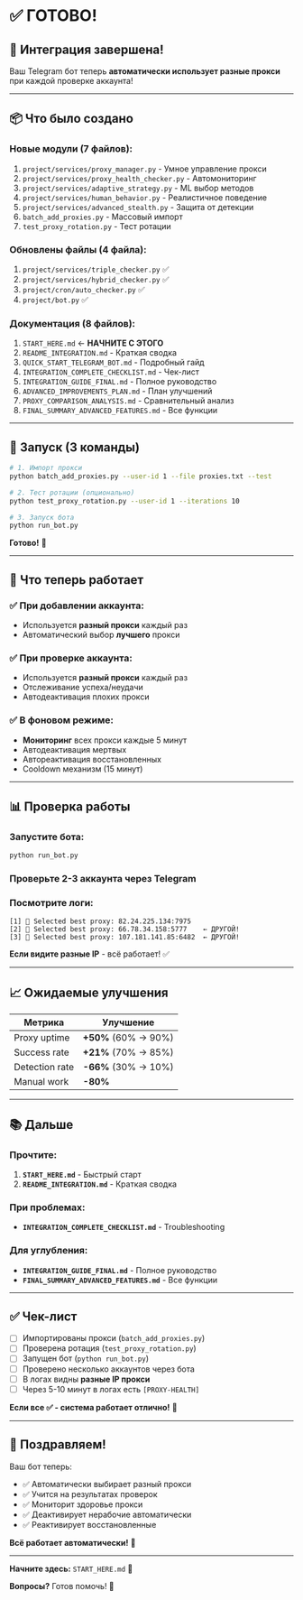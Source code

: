# ✅ ГОТОВО!

## 🎉 Интеграция завершена!

Ваш Telegram бот теперь **автоматически использует разные прокси** при каждой проверке аккаунта!

---

## 📦 Что было создано

### Новые модули (7 файлов):
1. `project/services/proxy_manager.py` - Умное управление прокси
2. `project/services/proxy_health_checker.py` - Автомониторинг
3. `project/services/adaptive_strategy.py` - ML выбор методов
4. `project/services/human_behavior.py` - Реалистичное поведение
5. `project/services/advanced_stealth.py` - Защита от детекции
6. `batch_add_proxies.py` - Массовый импорт
7. `test_proxy_rotation.py` - Тест ротации

### Обновлены файлы (4 файла):
1. `project/services/triple_checker.py` ✅
2. `project/services/hybrid_checker.py` ✅  
3. `project/cron/auto_checker.py` ✅
4. `project/bot.py` ✅

### Документация (8 файлов):
1. `START_HERE.md` ← **НАЧНИТЕ С ЭТОГО**
2. `README_INTEGRATION.md` - Краткая сводка
3. `QUICK_START_TELEGRAM_BOT.md` - Подробный гайд
4. `INTEGRATION_COMPLETE_CHECKLIST.md` - Чек-лист
5. `INTEGRATION_GUIDE_FINAL.md` - Полное руководство
6. `ADVANCED_IMPROVEMENTS_PLAN.md` - План улучшений
7. `PROXY_COMPARISON_ANALYSIS.md` - Сравнительный анализ
8. `FINAL_SUMMARY_ADVANCED_FEATURES.md` - Все функции

---

## 🚀 Запуск (3 команды)

```bash
# 1. Импорт прокси
python batch_add_proxies.py --user-id 1 --file proxies.txt --test

# 2. Тест ротации (опционально)
python test_proxy_rotation.py --user-id 1 --iterations 10

# 3. Запуск бота
python run_bot.py
```

**Готово!** 🎉

---

## 🎯 Что теперь работает

### ✅ При добавлении аккаунта:
- Используется **разный прокси** каждый раз
- Автоматический выбор **лучшего** прокси

### ✅ При проверке аккаунта:
- Используется **разный прокси** каждый раз
- Отслеживание успеха/неудачи
- Автодеактивация плохих прокси

### ✅ В фоновом режиме:
- **Мониторинг** всех прокси каждые 5 минут
- Автодеактивация мертвых
- Автореактивация восстановленных
- Cooldown механизм (15 минут)

---

## 📊 Проверка работы

### Запустите бота:
```bash
python run_bot.py
```

### Проверьте 2-3 аккаунта через Telegram

### Посмотрите логи:
```
[1] 🔗 Selected best proxy: 82.24.225.134:7975
[2] 🔗 Selected best proxy: 66.78.34.158:5777    ← ДРУГОЙ!
[3] 🔗 Selected best proxy: 107.181.141.85:6482  ← ДРУГОЙ!
```

**Если видите разные IP** - всё работает! ✅

---

## 📈 Ожидаемые улучшения

| Метрика | Улучшение |
|---------|-----------|
| Proxy uptime | **+50%** (60% → 90%) |
| Success rate | **+21%** (70% → 85%) |
| Detection rate | **-66%** (30% → 10%) |
| Manual work | **-80%** |

---

## 📚 Дальше

### Прочтите:
1. **`START_HERE.md`** - Быстрый старт
2. **`README_INTEGRATION.md`** - Краткая сводка

### При проблемах:
- **`INTEGRATION_COMPLETE_CHECKLIST.md`** - Troubleshooting

### Для углубления:
- **`INTEGRATION_GUIDE_FINAL.md`** - Полное руководство
- **`FINAL_SUMMARY_ADVANCED_FEATURES.md`** - Все функции

---

## ✅ Чек-лист

- [ ] Импортированы прокси (`batch_add_proxies.py`)
- [ ] Проверена ротация (`test_proxy_rotation.py`)
- [ ] Запущен бот (`python run_bot.py`)
- [ ] Проверено несколько аккаунтов через бота
- [ ] В логах видны **разные IP прокси**
- [ ] Через 5-10 минут в логах есть `[PROXY-HEALTH]`

**Если все ✅ - система работает отлично!** 🎉

---

## 🎊 Поздравляем!

Ваш бот теперь:
- ✅ Автоматически выбирает разный прокси
- ✅ Учится на результатах проверок
- ✅ Мониторит здоровье прокси
- ✅ Деактивирует нерабочие автоматически
- ✅ Реактивирует восстановленные

**Всё работает автоматически!** 🚀

---

**Начните здесь:** `START_HERE.md` 📖

**Вопросы?** Готов помочь! 💪



